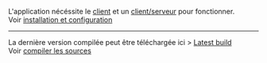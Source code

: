 L'application nécéssite le [client](https://github.com/tofferPika/SOS21Client) et un [client/serveur](https://github.com/tofferPika/SOS21ClientServer) pour fonctionner.  
Voir [installation et configuration](https://github.com/tofferPika/SOS21Editor/wiki/Installation-et-configuration)  
***
La dernière version compilée peut être téléchargée ici > [Latest build](http://lejeu.sos-21.com/_lastestbuilds/editor.swf)  
Voir [compiler les sources](https://github.com/tofferPika/SOS21Editor/wiki/Compiler-les-sources)